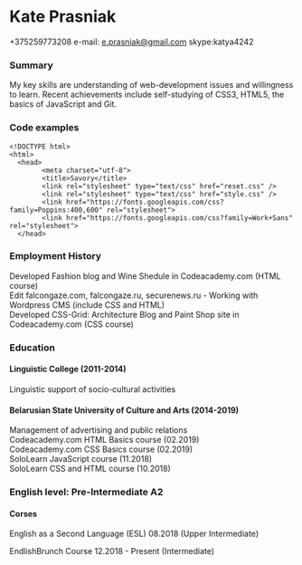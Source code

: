 # Kate Prasniak  
+375259773208 e-mail: e.prasniak@gmail.com skype:katya4242  
### Summary  
My key skills are understanding of web-development issues and 
willingness to learn. Recent achievements include self-studying of CSS3, 
HTML5, the basics of 
JavaScript and Git.  
### Code examples
	<!DOCTYPE html>
	<html>
  	  <head>
    	    <meta charset="utf-8">
    	    <title>Savory</title>
    	    <link rel="stylesheet" type="text/css" href="reset.css" />
    	    <link rel="stylesheet" type="text/css" href="style.css" />
    	    <link href="https://fonts.googleapis.com/css?family=Poppins:400,600" rel="stylesheet">
    	    <link href="https://fonts.googleapis.com/css?family=Work+Sans" rel="stylesheet">
  	  </head>
  
### Employment History  
Developed Fashion blog and Wine Shedule in Codeacademy.com (HTML 
course)  
Edit falcongaze.com, falcongaze.ru, securenews.ru - Working 
with Wordpress CMS (include CSS and HTML)  
Developed CSS-Grid: Architecture Blog and Paint Shop site in 
Codeacademy.com (CSS course)  
### Education  
#### Linguistic College (2011-2014)  
Linguistic support of socio-cultural activities  
#### Belarusian State University of Culture and Arts (2014-2019) 
Management of advertising and public relations  
Codeacademy.com HTML Basics course (02.2019)  
Codeacademy.com CSS Basics course (02.2019)  
SoloLearn JavaScript course (11.2018)  
SoloLearn CSS and HTML course (10.2018)  
### English level: Pre-Intermediate A2  
#### Corses  
English as a Second Language (ESL) 08.2018 (Upper Intermediate) 
 
EndlishBrunch Course 12.2018 - Present (Intermediate) 

